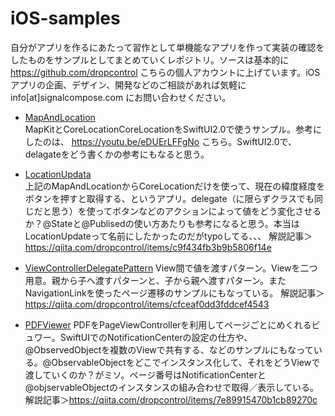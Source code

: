 # iOS-samples

自分がアプリを作るにあたって習作として単機能なアプリを作って実装の確認をしたものをサンプルとしてまとめていくレポジトリ。ソースは基本的に https://github.com/dropcontrol こちらの個人アカウントに上げています。iOSアプリの企画、デザイン、開発などのご相談があれば気軽に info[at]signalcompose.com にお問い合わせください。

* [MapAndLocation](https://github.com/dropcontrol/MapAndLocation/)  
MapKitとCoreLocationCoreLocationをSwiftUI2.0で使うサンプル。参考にしたのは、 https://youtu.be/eDUErLFFgNo こちら。SwiftUI2.0で、delagateをどう書くかの参考にもなると思う。

* [LocationUpdata](https://github.com/dropcontrol/LocationUpdata)  
上記のMapAndLocationからCoreLocationだけを使って、現在の緯度経度をボタンを押すと取得する、というアプリ。delegate（に限らずクラスでも同じだと思う）を使ってボタンなどのアクションによって値をどう変化させるか？@Stateと@Publisedの使い方あたりも参考になると思う。本当はLocationUpdateって名前にしたかったのだがtypoしてる、、、
解説記事＞https://qiita.com/dropcontrol/items/c9f434fb3b9b5806f14e

* [ViewControllerDelegatePattern](https://github.com/dropcontrol/ViewControllerDelegatePattern)
View間で値を渡すパターン。Viewを二つ用意。親から子へ渡すパターンと、子から親へ渡すパターン。またNavigationLinkを使ったページ遷移のサンプルにもなっている。
解説記事＞https://qiita.com/dropcontrol/items/cfceaf0dd3fddcef4543

* [PDFViewer](https://github.com/dropcontrol/PDFViewer/tree/main)
PDFをPageViewControllerを利用してページごとにめくれるビュワー。SwiftUIでのNotificationCenterの設定の仕方や、@ObservedObjectを複数のViewで共有する、などのサンプルにもなっている。@ObservableObjectをどこでインスタンス化して、それをどうViewで渡していくのか？がミソ。ページ番号はNotificationCenterと@objservableObjectのインスタンスの組み合わせで取得／表示している。
解説記事＞https://qiita.com/dropcontrol/items/7e89915470b1cb89270c
